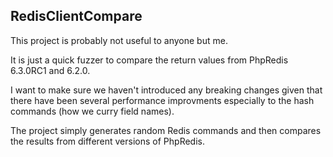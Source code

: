 ## RedisClientCompare

This project is probably not useful to anyone but me.

It is just a quick fuzzer to compare the return values from PhpRedis 6.3.0RC1 and 6.2.0.

I want to make sure we haven't introduced any breaking changes given that there have been several performance improvments especially to the hash commands (how we curry field names).

The project simply generates random Redis commands and then compares the results from different versions of PhpRedis.
